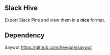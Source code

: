 Slack Hive
------------------

Export Slack Pins and view them in a **nice** format.

Dependency
------------------
Saywut <https://github.com/heyqule/saywut>


